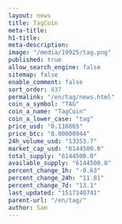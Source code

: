 ```yaml
---
layout: news
title: TagCoin
meta-title: 
h1-title: 
meta-description: 
image: "/media/19925/tag.png"
published: true
allow_search_engine: false
sitemap: false
enable_comment: false
sort_order: 837
permalink: "/en/tag/news.html"
coin_a_symbol: "TAG"
coin_a_name: "TagCoin"
coin_a_lower_case: "tag"
price_usd: "0.110865"
price_btc: "0.00000944"
24h_volume_usd: "13353.7"
market_cap_usd: "6144500.0"
total_supply: "6144500.0"
available_supply: "6144500.0"
percent_change_1h: "-0.63"
percent_change_24h: "11.81"
percent_change_7d: "13.1"
last_updated: "1517140741"
parent-url: "/en/tag/"
author: Sam
---
```



